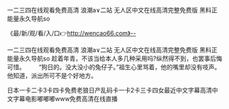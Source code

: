 一二三四在线观看免费高清
浪潮a∨二站
无人区中文在线高清完整免费版
黑料正能量永久导航so


《最/新/观/看/入/口👉http://wencao66.com》--

一二三四在线观看免费高清
浪潮a∨二站
无人区中文在线高清完整免费版
黑料正能量永久导航so
趁着年青，不该当给本人多几种采用吗?纵然得不到，也罢事后悔可惜。
　　“狗日的。没大没小的兔仔子。”祖生心里骂着，他的嘴里却没有吱声。他知道，派出所可不是个好地方。





日本一卡二卡3卡四卡免费老狼日产乱码卡一卡2卡三卡四女最近中文字幕高清中文字幕电影嘟嘟嘟www免费高清在线直播
